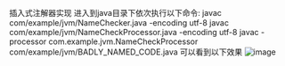 <Tab></Tab>插入式注解器实现
  <Tab>进入到java目录下依次执行以下命令:
    javac com/example/jvm/NameChecker.java -encoding utf-8
    javac com/example/jvm/NameCheckProcessor.java -encoding utf-8
    javac -processor com.example.jvm.NameCheckProcessor com/example/jvm/BADLY_NAMED_CODE.java
可以看到以下效果
![image](https://user-images.githubusercontent.com/37624070/115209749-7ba75c80-a130-11eb-97e4-73e5b120b374.png)
